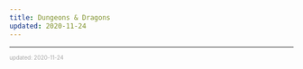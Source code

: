 ```yaml
---
title: Dungeons & Dragons
updated: 2020-11-24
---
```


---

<sup><sub><font color="#a6a6a6">updated: 2020-11-24</font></sub></sup>
